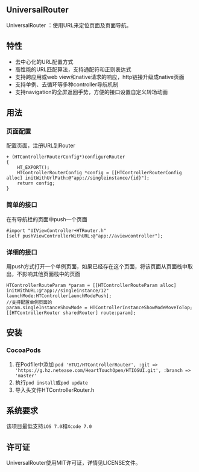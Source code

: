 UniversalRouter
---
UniversalRouter ：使用URL来定位页面及页面导航。

特性
---
* 去中心化的URL配置方式
* 高性能的URL匹配算法，支持通配符和正则表达式
* 支持跨应用或web view和native请求的响应，http链接升级成native页面
* 支持单例、去循环等多种controller导航机制
* 支持navigation的全屏返回手势，方便的接口设置自定义转场动画

用法
---
### 页面配置
配置页面，注册URL到Router

```
+ (HTControllerRouterConfig*)configureRouter
{
    HT_EXPORT();
    HTControllerRouterConfig *config = [[HTControllerRouterConfig alloc] initWithUrlPath:@"app://singleinstance/{id}"];
    return config;
}
```
     
### 简单的接口
在有导航栏的页面中push一个页面

```  
#import "UIViewController+HTRouter.h"
[self pushViewControllerWithURL:@"app://aviewcontroller"];
```

### 详细的接口
用push方式打开一个单例页面，如果已经存在这个页面，将该页面从页面栈中取出，不影响其他页面栈中的页面

```
HTControllerRouteParam *param = [[HTControllerRouteParam alloc] initWithURL:@"app://singleinstance/12" launchMode:HTControllerLaunchModePush];
//支持配置单例页面的
param.singleInstanceShowMode = HTControllerInstanceShowModeMoveToTop;
[[HTControllerRouter sharedRouter] route:param];
```

安装
---
###	CocoaPods

1. 在Podfile中添加 `pod 'HTUI/HTControllerRouter', :git => 'https://g.hz.netease.com/HeartTouchOpen/HTIOSUI.git', :branch => 'master'`
2. 执行`pod install`或`pod update`
3. 导入头文件HTControllerRouter.h
	
系统要求
---

该项目最低支持`iOS 7.0`和`Xcode 7.0`

许可证
---

UniversalRouter使用MIT许可证，详情见LICENSE文件。